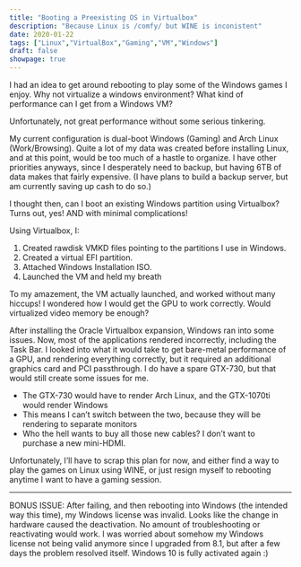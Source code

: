```yaml
---
title: "Booting a Preexisting OS in Virtualbox"
description: "Because Linux is /comfy/ but WINE is inconistent"
date: 2020-01-22
tags: ["Linux","VirtualBox","Gaming","VM","Windows"]
draft: false
showpage: true
---
```


I had an idea to get around rebooting to play some of the Windows games I enjoy. Why not virtualize a windows environment? What kind of performance can I get from a Windows VM?

Unfortunately, not great performance without some serious tinkering.

My current configuration is dual-boot Windows (Gaming) and Arch Linux (Work/Browsing). Quite a lot of my data was created before installing Linux, and at this point, would be too much of a hastle to organize. I have other priorities anyways, since I desperately need to backup, but having 6TB of data makes that fairly expensive. (I have plans to build a backup server, but am currently saving up cash to do so.)

I thought then, can I boot an existing Windows partition using Virtualbox? Turns out, yes! AND with minimal complications!

Using Virtualbox, I:

 1. Created rawdisk VMKD files pointing to the partitions I use in Windows.
 2. Created a virtual EFI partition.
 3. Attached Windows Installation ISO.
 4. Launched the VM and held my breath

To my amazement, the VM actually launched, and worked without many hiccups! I wondered how I would get the GPU to work correctly. Would virtualized video memory be enough?

After installing the Oracle Virtualbox expansion, Windows ran into some issues. Now, most of the applications rendered incorrectly, including the Task Bar. I looked into what it would take to get bare-metal performance of a GPU, and rendering everything correctly, but it required an additional graphics card and PCI passthrough. I do have a spare GTX-730, but that would still create some issues for me.

 - The GTX-730 would have to render Arch Linux, and the GTX-1070ti would render Windows
 - This means I can’t switch between the two, because they will be rendering to separate monitors
 - Who the hell wants to buy all those new cables? I don’t want to purchase a new mini-HDMI.

Unfortunately, I’ll have to scrap this plan for now, and either find a way to play the games on Linux using WINE, or just resign myself to rebooting anytime I want to have a gaming session.

---

BONUS ISSUE: After failing, and then rebooting into Windows (the intended way this time), my Windows license was invalid. Looks like the change in hardware caused the deactivation. No amount of troubleshooting or reactivating would work. I was worried about somehow my Windows license not being valid anymore since I upgraded from 8.1, but after a few days the problem resolved itself. Windows 10 is fully activated again :)
